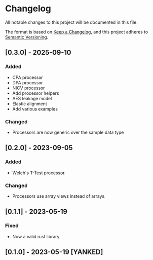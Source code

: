 # Changelog

All notable changes to this project will be documented in this file.

The format is based on [Keep a Changelog](https://keepachangelog.com/en/1.0.0/),
and this project adheres to [Semantic Versioning](https://semver.org/spec/v2.0.0.html).

## [0.3.0] - 2025-09-10

### Added
- CPA processor
- DPA processor
- NICV processor
- Add processor helpers
- AES leakage model
- Elastic alignment
- Add various examples

### Changed
- Processors are now generic over the sample data type

## [0.2.0] - 2023-09-05

### Added

- Welch's T-Test processor.

### Changed

- Processors use array views instead of arrays.

## [0.1.1] - 2023-05-19

### Fixed

- Now a valid rust library

## [0.1.0] - 2023-05-19 [YANKED]

